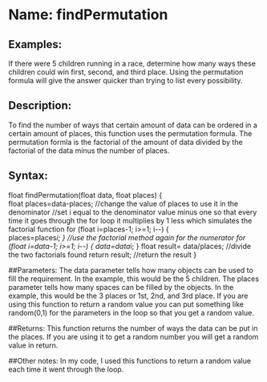 # Name: findPermutation

## Examples:
If there were 5 children running in a race, determine how many ways these children could win first, second, and third place. Using the permutation formula will give the answer quicker than trying to list every possibility.

## Description:
To find the number of ways that certain amount of data can be ordered in a certain amount of places, this function uses the permutation formula. The permutation formla is the factorial of the amount of data divided by the factorial of the data minus the number of places.

## Syntax:
float findPermutation(float data, float places) {   
  float places=data-places;       //change the value of places to use it in the denominator
  //set i equal to the denominator value minus one so that every time it goes through the for loop it multiplies by 1 less which simulates the factorial function
  for (float i=places-1; i>=1; i--) {    
    places=places*i;
  }
   //use the factorial method again for the numerator
  for (float i=data-1; i>=1; i--) {
    data=data*i;
  }
  float result= data/places;  //divide the two factorials found
  return result;    //return the result
}

##Parameters: 
The data parameter tells how many objects can be used to fill the requirement. In the example, this would be the 5 children.
The places parameter tells how many spaces can be filled by the objects. In the example, this would be the 3 places or 1st, 2nd, and 3rd place.
If you are using this function to return a random value you can put something like random(0,1) for the parameters in the loop so that you get a random value.

##Returns:
This function returns the number of ways the data can be put in the places.
If you are using it to get a random number you will get a random value in return.

##Other notes:
In my code, I used this functions to return a random value each time it went through the loop.

